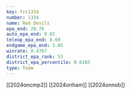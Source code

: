 ```yaml
---
key: frc1334
number: 1334
name: Red Devils
epa_end: 20.76
auto_epa_end: 9.02
teleop_epa_end: 8.69
endgame_epa_end: 3.05
winrate: 0.4767
district_epa_rank: 53
district_epa_percentile: 0.6103
type: Team
---
```

[[2024oncmp2]]
[[2024onham]]
[[2024onnob]]
